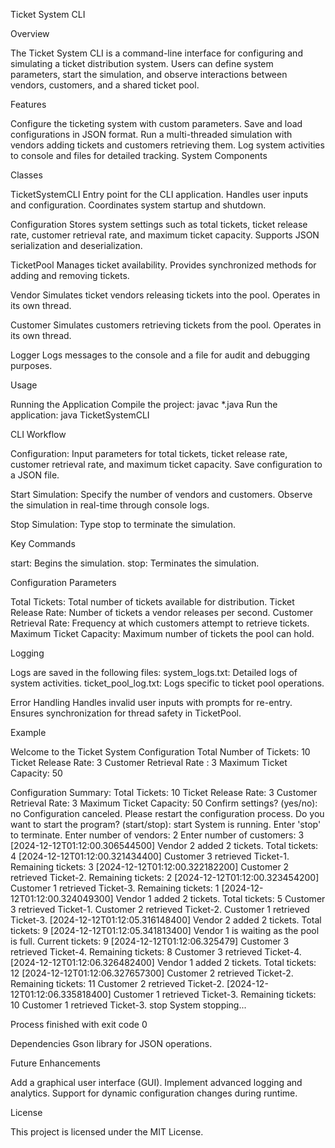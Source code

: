 Ticket System CLI

Overview

The Ticket System CLI is a command-line interface for configuring and simulating a ticket distribution system. 
Users can define system parameters, start the simulation, and observe interactions between vendors, customers, and a shared ticket pool.

Features

Configure the ticketing system with custom parameters.
Save and load configurations in JSON format.
Run a multi-threaded simulation with vendors adding tickets and customers retrieving them.
Log system activities to console and files for detailed tracking.
System Components

Classes

TicketSystemCLI
Entry point for the CLI application.
Handles user inputs and configuration.
Coordinates system startup and shutdown.

Configuration
Stores system settings such as total tickets, ticket release rate, customer retrieval rate, and maximum ticket capacity.
Supports JSON serialization and deserialization.

TicketPool
Manages ticket availability.
Provides synchronized methods for adding and removing tickets.

Vendor
Simulates ticket vendors releasing tickets into the pool.
Operates in its own thread.

Customer
Simulates customers retrieving tickets from the pool.
Operates in its own thread.

Logger
Logs messages to the console and a file for audit and debugging purposes.

Usage

Running the Application
Compile the project:
            javac *.java
Run the application:
            java TicketSystemCLI

CLI Workflow

Configuration:
Input parameters for total tickets, ticket release rate, customer retrieval rate, and maximum ticket capacity.
Save configuration to a JSON file.

Start Simulation:
Specify the number of vendors and customers.
Observe the simulation in real-time through console logs.

Stop Simulation:
Type stop to terminate the simulation.

Key Commands

start: Begins the simulation.
stop: Terminates the simulation.

Configuration Parameters

Total Tickets: Total number of tickets available for distribution.
Ticket Release Rate: Number of tickets a vendor releases per second.
Customer Retrieval Rate: Frequency at which customers attempt to retrieve tickets.
Maximum Ticket Capacity: Maximum number of tickets the pool can hold.

Logging

Logs are saved in the following files:
system_logs.txt: Detailed logs of system activities.
ticket_pool_log.txt: Logs specific to ticket pool operations.

Error Handling
Handles invalid user inputs with prompts for re-entry.
Ensures synchronization for thread safety in TicketPool.

Example

Welcome to the Ticket System Configuration
Total Number of Tickets: 10
Ticket Release Rate: 3
Customer Retrieval Rate : 3
Maximum Ticket Capacity: 50

Configuration Summary:
Total Tickets: 10
Ticket Release Rate: 3
Customer Retrieval Rate: 3
Maximum Ticket Capacity: 50
Confirm settings? (yes/no): no
Configuration canceled. Please restart the configuration process.
Do you want to start the program? (start/stop): start
System is running. Enter 'stop' to terminate.
Enter number of vendors: 2
Enter number of customers: 3
[2024-12-12T01:12:00.306544500] Vendor 2 added 2 tickets. Total tickets: 4
[2024-12-12T01:12:00.321434400] Customer 3 retrieved Ticket-1. Remaining tickets: 3
[2024-12-12T01:12:00.322182200] Customer 2 retrieved Ticket-2. Remaining tickets: 2
[2024-12-12T01:12:00.323454200] Customer 1 retrieved Ticket-3. Remaining tickets: 1
[2024-12-12T01:12:00.324049300] Vendor 1 added 2 tickets. Total tickets: 5
Customer 3 retrieved Ticket-1.
Customer 2 retrieved Ticket-2.
Customer 1 retrieved Ticket-3.
[2024-12-12T01:12:05.316148400] Vendor 2 added 2 tickets. Total tickets: 9
[2024-12-12T01:12:05.341813400] Vendor 1 is waiting as the pool is full. Current tickets: 9
[2024-12-12T01:12:06.325479] Customer 3 retrieved Ticket-4. Remaining tickets: 8
Customer 3 retrieved Ticket-4.
[2024-12-12T01:12:06.326482400] Vendor 1 added 2 tickets. Total tickets: 12
[2024-12-12T01:12:06.327657300] Customer 2 retrieved Ticket-2. Remaining tickets: 11
Customer 2 retrieved Ticket-2.
[2024-12-12T01:12:06.335818400] Customer 1 retrieved Ticket-3. Remaining tickets: 10
Customer 1 retrieved Ticket-3.
stop
System stopping...

Process finished with exit code 0

Dependencies
Gson library for JSON operations.

Future Enhancements

Add a graphical user interface (GUI).
Implement advanced logging and analytics.
Support for dynamic configuration changes during runtime.

License

This project is licensed under the MIT License.

